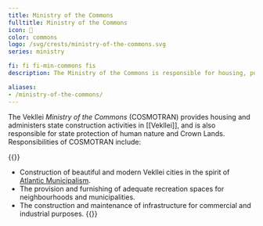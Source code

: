 ```yaml
---
title: Ministry of the Commons
fulltitle: Ministry of the Commons
icon: 🏡
color: commons
logo: /svg/crests/ministry-of-the-commons.svg
series: ministry

fi: fi fi-min-commons fis
description: The Ministry of the Commons is responsible for housing, public spaces, transport and urban development.

aliases:
- /ministry-of-the-commons/
---
```

The Vekllei *Ministry of the Commons* (COSMOTRAN) provides housing and administers state construction activities in [[Vekllei]], and is also responsible for state protection of human nature and Crown Lands. Responsibilities of COSMOTRAN include:

{{<note>}}
* Construction of beautiful and modern Vekllei cities in the spirit of [Atlantic Municipalism](/vekllei/#atlantic-municipalism).
* The provision and furnishing of adequate recreation spaces for neighbourhoods and municipalities.
* The construction and maintenance of infrastructure for commercial and industrial purposes.
{{</note>}}